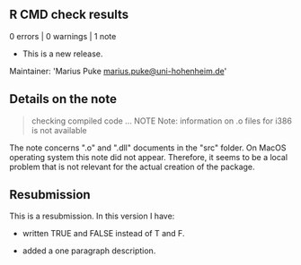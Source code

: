 ## R CMD check results

0 errors | 0 warnings | 1 note

* This is a new release.

Maintainer: 'Marius Puke <marius.puke@uni-hohenheim.de>'

## Details on the note

> checking compiled code ... NOTE
  Note: information on .o files for i386 is not available

The note concerns ".o" and ".dll" documents in the "src" folder. On MacOS operating system this note did not appear. Therefore, it seems to be a local problem that is not relevant for the actual creation of the package. 

## Resubmission

This is a resubmission. In this version I have:

  * written TRUE and FALSE instead of T and F. 
  
  * added a one paragraph description. 
  
  
  
